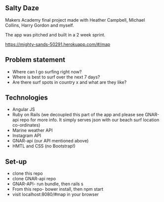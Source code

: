 Salty Daze
----------

Makers Academy final project made with Heather Campbell, Michael Collins, Harry Gordon and myself.

The app was pitched and built in a 2 week sprint.

https://mighty-sands-50291.herokuapp.com/#/map

Problem statement
-----------------
* Where can I go surfing right now?
* Where is best to surf over the next 7 days?
* Are there surf spots in country x and what are they like?

Technologies
------------
* Angular JS
* Ruby on Rails (we decoupled this part of the app and please see GNAR-api repo for more info. It simply serves json with our beach surf location co-ordinates)
* Marine weather API
* Instagram API
* GNAR-api (our API mentioned above)
* HMTL and CSS (no Bootstrap!)

Set-up
------
* clone this repo
* clone GNAR-api repo
* GNAR-API- run bundle, then rails s
* From this repo- bower install, then npm start
* visit localhost:8080/#map in your browser
